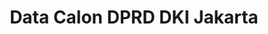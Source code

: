 ---
title: Data Calon DPRD DKI Jakarta
organization: KPU REPUBLIK INDONESIA
notes: Data Calon DPRD DKI Jakarta
resources:
  - name: CSV Data Calon DPRD DKI Jakarta
    url: 'https://github.com/pemiluAPI/pemilu-data/raw/master/calon/2014/dprd_dki_jakarta/calon-dprd_dki_jakarta.csv'
    format: csv
  - name: JSON Datapackage
    url: 'https://github.com/pemiluAPI/pemilu-data/raw/master/calon/2014/dprd_dki_jakarta/datapackage.json'
    format: json
category:
  - Calon
maintainer: ''
maintainer_email: ''
---